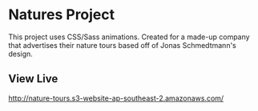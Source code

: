 # Natures Project

This project uses CSS/Sass animations.
Created for a made-up company that advertises their nature tours based off of Jonas Schmedtmann's design.

## View Live

http://nature-tours.s3-website-ap-southeast-2.amazonaws.com/
